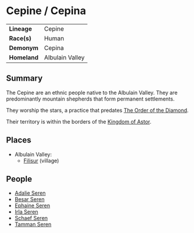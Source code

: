 # Cepine / Cepina

|||
| --- | --- |
| **Lineage** | Cepine | lineage.1
| **Race(s)** | Human |
| **Demonym** | Cepina |
| **Homeland** | Albulain Valley |

## Summary

The Cepine are an ethnic people native to the Albulain Valley. They are predominantly mountain shepherds that form permanent settlements.

They worship the stars, a practice that predates [The Order of the Diamond](../organisations/the-order-of-the-diamond.md).

Their territory is within the borders of the [Kingdom of Astor](../civilisations/kingdom-of-astor/kingdom-of-astor.md).

## Places

- Albulain Valley:
  - [Filisur](../places/villages/filisur.md) (village)

## People

- [Adalie Seren](../characters/adalie-seren.md)
- [Besar Seren](../characters/besar-seren.md)
- [Ephaine Seren](../characters/ephaine-seren.md)
- [Irla Seren](../characters/irla-seren.md)
- [Schaef Seren](../characters/schaef-seren.md)
- [Tamman Seren](../characters/tamman-seren.md)
